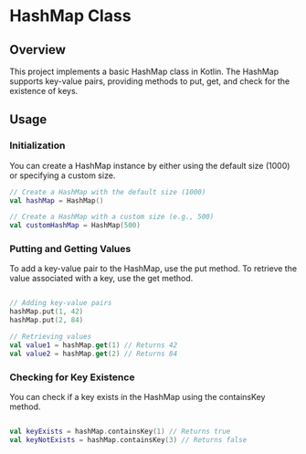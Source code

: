 # HashMap Class

## Overview

This project implements a basic HashMap class in Kotlin. The HashMap supports key-value pairs, providing methods to put, get, and check for the existence of keys.

## Usage

### Initialization

You can create a HashMap instance by either using the default size (1000) or specifying a custom size.

```kotlin
// Create a HashMap with the default size (1000)
val hashMap = HashMap()

// Create a HashMap with a custom size (e.g., 500)
val customHashMap = HashMap(500)
```

### Putting and Getting Values
To add a key-value pair to the HashMap, use the put method. To retrieve the value associated with a key, use the get method.

```kotlin

// Adding key-value pairs
hashMap.put(1, 42)
hashMap.put(2, 84)

// Retrieving values
val value1 = hashMap.get(1) // Returns 42
val value2 = hashMap.get(2) // Returns 84
```

### Checking for Key Existence

 You can check if a key exists in the HashMap using the containsKey method.

```kotlin

val keyExists = hashMap.containsKey(1) // Returns true
val keyNotExists = hashMap.containsKey(3) // Returns false
```